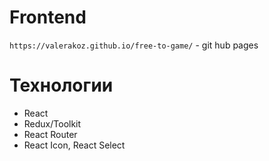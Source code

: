 # Frontend
`https://valerakoz.github.io/free-to-game/` - git hub pages
# Технологии
* React
* Redux/Toolkit
* React Router
* React Icon, React Select



